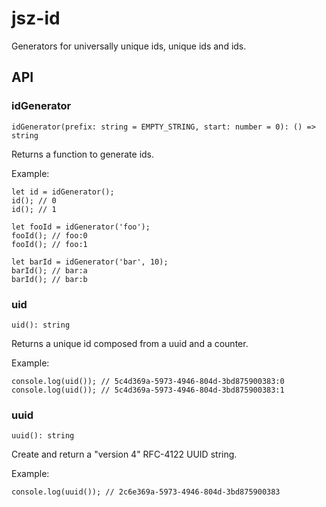 # jsz-id

Generators for universally unique ids, unique ids and ids.

## API

### idGenerator
```
idGenerator(prefix: string = EMPTY_STRING, start: number = 0): () => string
```
Returns a function to generate ids.

Example:
```
let id = idGenerator();
id(); // 0
id(); // 1

let fooId = idGenerator('foo');
fooId(); // foo:0
fooId(); // foo:1

let barId = idGenerator('bar', 10);
barId(); // bar:a
barId(); // bar:b
```

### uid
```
uid(): string
```
Returns a unique id composed from a uuid and a counter.

Example:
```
console.log(uid()); // 5c4d369a-5973-4946-804d-3bd875900383:0
console.log(uid()); // 5c4d369a-5973-4946-804d-3bd875900383:1
```

### uuid
```
uuid(): string
```
Create and return a "version 4" RFC-4122 UUID string.

Example:
```
console.log(uuid()); // 2c6e369a-5973-4946-804d-3bd875900383
```

